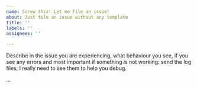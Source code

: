 ```yaml
---
name: Screw this! Let me file an issue!
about: Just file an issue without any template
title: ''
labels: ''
assignees: ''

---
```


Describe in the issue you are experiencing, what behaviour you see, if you see any errors and most important if something is not working: send the log files, I really need to see them to help you debug. 

...
